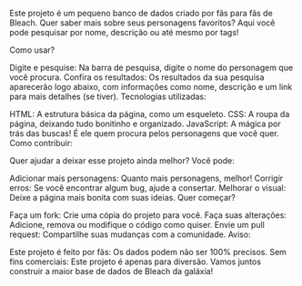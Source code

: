 Este projeto é um pequeno banco de dados criado por fãs para fãs de Bleach. Quer saber mais sobre seus personagens favoritos? Aqui você pode pesquisar por nome, descrição ou até mesmo por tags!

Como usar?

Digite e pesquise: Na barra de pesquisa, digite o nome do personagem que você procura.
Confira os resultados: Os resultados da sua pesquisa aparecerão logo abaixo, com informações como nome, descrição e um link para mais detalhes (se tiver).
Tecnologias utilizadas:

HTML: A estrutura básica da página, como um esqueleto.
CSS: A roupa da página, deixando tudo bonitinho e organizado.
JavaScript: A mágica por trás das buscas! É ele quem procura pelos personagens que você quer.
Como contribuir:

Quer ajudar a deixar esse projeto ainda melhor? Você pode:

Adicionar mais personagens: Quanto mais personagens, melhor!
Corrigir erros: Se você encontrar algum bug, ajude a consertar.
Melhorar o visual: Deixe a página mais bonita com suas ideias.
Quer começar?

Faça um fork: Crie uma cópia do projeto para você.
Faça suas alterações: Adicione, remova ou modifique o código como quiser.
Envie um pull request: Compartilhe suas mudanças com a comunidade.
Aviso:

Este projeto é feito por fãs: Os dados podem não ser 100% precisos.
Sem fins comerciais: Este projeto é apenas para diversão.
Vamos juntos construir a maior base de dados de Bleach da galáxia!

